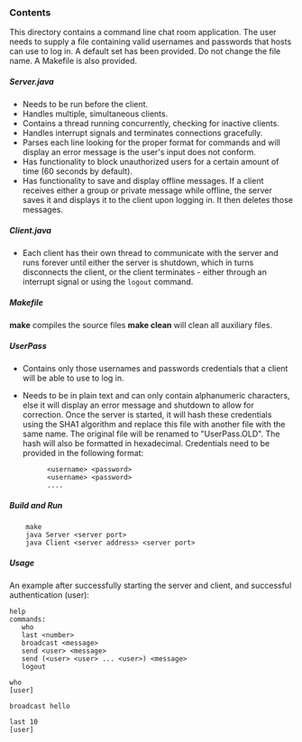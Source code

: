 ### Contents

This directory contains a command line chat room application. The user needs to 
supply a file containing valid usernames and passwords that hosts can use to 
log in. A default set has been provided. Do not change the file name. A Makefile
is also provided.

##### Server.java
- Needs to be run before the client.
- Handles multiple, simultaneous clients.
- Contains a thread running concurrently, checking for inactive clients.
- Handles interrupt signals and terminates connections gracefully.
- Parses each line looking for the proper format for commands and 
will display an error message is the user's input does not conform.
- Has functionality to block unauthorized users for a certain amount of time 
  (60 seconds by default).
- Has functionality to save and display offline messages. If a client
receives either a group or private message while offline, the server saves it 
and displays it to the client upon logging in. It then deletes those messages.

##### Client.java
- Each client has their own thread to communicate with the server and runs 
forever until either the server is shutdown, which in turns disconnects the 
client, or the client terminates - either through an interrupt signal or 
using the `logout` command.


##### Makefile
__make__ compiles the source files
__make clean__ will clean all auxiliary files.

##### UserPass
- Contains only those usernames and passwords credentials that a client will be 
able to use to log in. 
- Needs to be in plain text and can only contain alphanumeric characters, 
else it will display an error message and shutdown to allow for correction. 
Once the server is started, it will hash these credentials using the SHA1 
algorithm and replace this file with another file with the same name. The 
original file will be renamed to "UserPass.OLD". The hash will also be formatted 
in hexadecimal. Credentials need to be provided in the following format: 

            <username> <password>
            <username> <password>
            ....

##### Build and Run
        make
        java Server <server port>
        java Client <server address> <server port>

##### Usage
An example after successfully starting the server and client, and successful 
authentication (user):

    help
    commands:
       who
       last <number>
       broadcast <message>
       send <user> <message>
       send (<user> <user> ... <user>) <message>
       logout

    who
    [user]

    broadcast hello

    last 10
    [user] 
